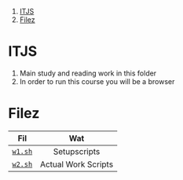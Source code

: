 1. [ITJS](#itjs)
2. [Filez](#filez)

# ITJS

1. Main study and reading work in this folder
2. In order to run this course you will be a browser

# Filez

|        Fil         |         Wat         |
| :----------------: | :-----------------: |
| [`w1.sh`](./w1.sh) |    Setupscripts     |
| [`w2.sh`](./w2.sh) | Actual Work Scripts |
